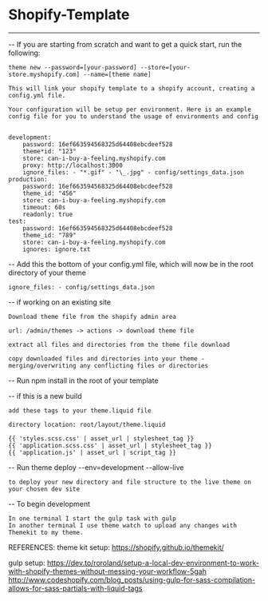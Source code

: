 # Shopify-Template

---

-- If you are starting from scratch and want to get a quick start, run the following:

    theme new --password=[your-password] --store=[your-store.myshopify.com] --name=[theme name]

    This will link your shopify template to a shopify account, creating a config.yml file.

    Your configuration will be setup per environment. Here is an example config file for you to understand the usage of environments and config


    development:
        password: 16ef663594568325d64408ebcdeef528
        theme*id: "123"
        store: can-i-buy-a-feeling.myshopify.com
        proxy: http://localhost:3000
        ignore_files: - "*.gif" - "\_.jpg" - config/settings_data.json
    production:
        password: 16ef663594568325d64408ebcdeef528
        theme_id: "456"
        store: can-i-buy-a-feeling.myshopify.com
        timeout: 60s
        readonly: true
    test:
        password: 16ef663594568325d64408ebcdeef528
        theme_id: "789"
        store: can-i-buy-a-feeling.myshopify.com
        ignores: ignore.txt

-- Add this the bottom of your config.yml file, which will now be in the root directory of your theme

    ignore_files: - config/settings_data.json

-- if working on an existing site

    Download theme file from the shopify admin area

    url: /admin/themes -> actions -> download theme file

    extract all files and directories from the theme file download

    copy downloaded files and directories into your theme - merging/overwriting any conflicting files or directories

-- Run npm install in the root of your template

-- if this is a new build

    add these tags to your theme.liquid file

    directory location: root/layout/theme.liquid

    {{ 'styles.scss.css' | asset_url | stylesheet_tag }}
    {{ 'application.scss.css' | asset_url | stylesheet_tag }}
    {{ 'application.js' | asset_url | script_tag }}

-- Run theme deploy --env=development --allow-live

    to deploy your new directory and file structure to the live theme on your chosen dev site

-- To begin development

    In one terminal I start the gulp task with gulp
    In another terminal I use theme watch to upload any changes with Themekit to my theme.

REFERENCES:
theme kit setup:
https://shopify.github.io/themekit/

gulp setup:
https://dev.to/roroland/setup-a-local-dev-environment-to-work-with-shopify-themes-without-messing-your-workflow-5gah
http://www.codeshopify.com/blog_posts/using-gulp-for-sass-compilation-allows-for-sass-partials-with-liquid-tags
